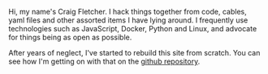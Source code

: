 Hi, my name's Craig Fletcher. I hack things together from code, cables, yaml
files and other assorted items I have lying around. I frequently use
technologies such as JavaScript, Docker, Python and Linux, and advocate for
things being as open as possible. 

After years of neglect, I've started to rebuild this site from scratch. You can
see how I'm getting on with that on the [github
repository](https://github.com/leakypixel/leakypixel).
